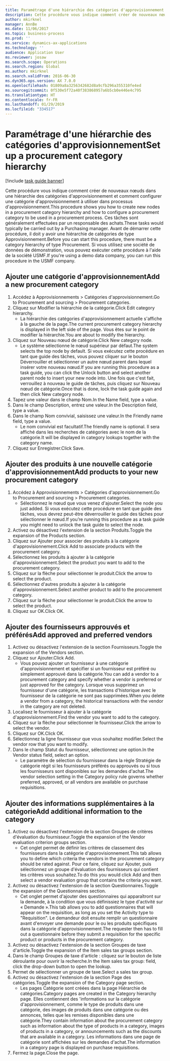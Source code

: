 ```yaml
---
title: Paramétrage d'une hiérarchie des catégories d'approvisionnement
description: Cette procédure vous indique comment créer de nouveaux nœuds dans une hiérarchie des catégories d'approvisionnement et comment configurer une catégorie d'approvisionnement à utiliser dans processus d'approvisionnement.
author: mkirknel
manager: AnnBe
ms.date: 11/06/2017
ms.topic: business-process
ms.prod: ''
ms.service: dynamics-ax-applications
ms.technology: ''
audience: Application User
ms.reviewer: josaw
ms.search.scope: Operations
ms.search.region: Global
ms.author: mkirknel
ms.search.validFrom: 2016-06-30
ms.dyn365.ops.version: AX 7.0.0
ms.openlocfilehash: 01809a8a3256342682d8a9cfb296a355310fe4ed
ms.sourcegitcommit: 0f530e5f72a40f383868957a6b5cb0e446e4c795
ms.translationtype: HT
ms.contentlocale: fr-FR
ms.lasthandoff: 01/29/2019
ms.locfileid: "334517"
---
```

# <a name="set-up-a-procurement-category-hierarchy"></a><span data-ttu-id="dce43-103">Paramétrage d'une hiérarchie des catégories d'approvisionnement</span><span class="sxs-lookup"><span data-stu-id="dce43-103">Set up a procurement category hierarchy</span></span>

[!include [task guide banner](../../includes/task-guide-banner.md)]

<span data-ttu-id="dce43-104">Cette procédure vous indique comment créer de nouveaux nœuds dans une hiérarchie des catégories d'approvisionnement et comment configurer une catégorie d'approvisionnement à utiliser dans processus d'approvisionnement.</span><span class="sxs-lookup"><span data-stu-id="dce43-104">This procedure shows you how to create new nodes in a procurement category hierarchy and how to configure a procurement category to be used in a procurement process.</span></span> <span data-ttu-id="dce43-105">Ces tâches sont généralement effectuées par un responsable des achats.</span><span class="sxs-lookup"><span data-stu-id="dce43-105">These tasks would typically be carried out by a Purchasing manager.</span></span> <span data-ttu-id="dce43-106">Avant de démarrer cette procédure, il doit y avoir une hiérarchie de catégories de type Approvisionnement.</span><span class="sxs-lookup"><span data-stu-id="dce43-106">Before you can start this procedure, there must be a category hierarchy of type Procurement.</span></span> <span data-ttu-id="dce43-107">Si vous utilisez une société de données de démonstration, vous pouvez exécuter cette procédure à l'aide de la société USMF.</span><span class="sxs-lookup"><span data-stu-id="dce43-107">If you're using a demo data company, you can run this procedure in the USMF company.</span></span>


## <a name="add-a-new-procurement-category"></a><span data-ttu-id="dce43-108">Ajouter une catégorie d'approvisionnement</span><span class="sxs-lookup"><span data-stu-id="dce43-108">Add a new procurement category</span></span>
1. <span data-ttu-id="dce43-109">Accédez à Approvisionnements > Catégories d'approvisionnement.</span><span class="sxs-lookup"><span data-stu-id="dce43-109">Go to Procurement and sourcing > Procurement categories.</span></span>
2. <span data-ttu-id="dce43-110">Cliquez sur Modifier la hiérarchie de la catégorie.</span><span class="sxs-lookup"><span data-stu-id="dce43-110">Click Edit category hierarchy.</span></span>
    * <span data-ttu-id="dce43-111">La hiérarchie des catégories d'approvisionnement actuelle s'affiche à la gauche de la page.</span><span class="sxs-lookup"><span data-stu-id="dce43-111">The current procurement category hierarchy is displayed in the left side of the page.</span></span> <span data-ttu-id="dce43-112">Vous êtes sur le point de modifier la hiérarchie.</span><span class="sxs-lookup"><span data-stu-id="dce43-112">You  are about to modify the hierarchy.</span></span>  
3. <span data-ttu-id="dce43-113">Cliquez sur Nouveau nœud de catégorie.</span><span class="sxs-lookup"><span data-stu-id="dce43-113">Click New category node.</span></span>
    * <span data-ttu-id="dce43-114">Le système sélectionne le nœud supérieur par défaut.</span><span class="sxs-lookup"><span data-stu-id="dce43-114">The system selects the top node by default.</span></span> <span data-ttu-id="dce43-115">Si vous exécutez cette procédure en tant que guide des tâches, vous pouvez cliquer sur le bouton Déverrouiller et sélectionner un autre nœud parent dans lequel insérer votre nouveau nœud.</span><span class="sxs-lookup"><span data-stu-id="dce43-115">If you are running this procedure as a task guide, you can click the Unlock button and select another parent node to insert your new node into.</span></span> <span data-ttu-id="dce43-116">Une fois que c'est fait, verrouillez à nouveau le guide de tâches, puis cliquez sur Nouveau nœud de catégorie.</span><span class="sxs-lookup"><span data-stu-id="dce43-116">Once that is done, lock the task guide again and then click New category node.</span></span>  
4. <span data-ttu-id="dce43-117">Tapez une valeur dans le champ Nom.</span><span class="sxs-lookup"><span data-stu-id="dce43-117">In the Name field, type a value.</span></span>
5. <span data-ttu-id="dce43-118">Dans le champ Description, entrez une valeur.</span><span class="sxs-lookup"><span data-stu-id="dce43-118">In the Description field, type a value.</span></span>
6. <span data-ttu-id="dce43-119">Dans le champ Nom convivial, saisissez une valeur.</span><span class="sxs-lookup"><span data-stu-id="dce43-119">In the Friendly name field, type a value.</span></span>
    * <span data-ttu-id="dce43-120">Le nom convivial est facultatif.</span><span class="sxs-lookup"><span data-stu-id="dce43-120">The friendly name is optional.</span></span> <span data-ttu-id="dce43-121">Il sera affiché dans les recherches de catégories avec le nom de la catégorie.</span><span class="sxs-lookup"><span data-stu-id="dce43-121">It will be displayed in category lookups together with the category name.</span></span>  
7. <span data-ttu-id="dce43-122">Cliquez sur Enregistrer.</span><span class="sxs-lookup"><span data-stu-id="dce43-122">Click Save.</span></span>

## <a name="add-products-to-your-new-procurement-category"></a><span data-ttu-id="dce43-123">Ajouter des produits à une nouvelle catégorie d'approvisionnement</span><span class="sxs-lookup"><span data-stu-id="dce43-123">Add products to your new procurement category</span></span>
1. <span data-ttu-id="dce43-124">Accédez à Approvisionnements > Catégories d'approvisionnement.</span><span class="sxs-lookup"><span data-stu-id="dce43-124">Go to Procurement and sourcing > Procurement categories.</span></span>
    * <span data-ttu-id="dce43-125">Sélectionnez le nœud que vous venez d'ajouter.</span><span class="sxs-lookup"><span data-stu-id="dce43-125">Select the node you just added.</span></span> <span data-ttu-id="dce43-126">Si vous exécutez cette procédure en tant que guide des tâches, vous devrez peut-être déverrouiller le guide des tâches pour sélectionner le nœud.</span><span class="sxs-lookup"><span data-stu-id="dce43-126">If you’re running this procedure as a task guide you might need to unlock the task guide to select the node.</span></span>  
2. <span data-ttu-id="dce43-127">Activez ou désactivez l'extension de la section Produits.</span><span class="sxs-lookup"><span data-stu-id="dce43-127">Toggle the expansion of the Products section.</span></span>
3. <span data-ttu-id="dce43-128">Cliquez sur Ajouter pour associer des produits à la catégorie d'approvisionnement.</span><span class="sxs-lookup"><span data-stu-id="dce43-128">Click Add to associate products with the procurement category.</span></span>
4. <span data-ttu-id="dce43-129">Sélectionnez les produits à ajouter à la catégorie d'approvisionnement.</span><span class="sxs-lookup"><span data-stu-id="dce43-129">Select the product you want to add to the procurement category.</span></span>
5. <span data-ttu-id="dce43-130">Cliquez sur la flèche pour sélectionner le produit.</span><span class="sxs-lookup"><span data-stu-id="dce43-130">Click the arrow to select the product.</span></span>
6. <span data-ttu-id="dce43-131">Sélectionnez d'autres produits à ajouter à la catégorie d'approvisionnement.</span><span class="sxs-lookup"><span data-stu-id="dce43-131">Select another product to add to the procurement category.</span></span>
7. <span data-ttu-id="dce43-132">Cliquez sur la flèche pour sélectionner le produit.</span><span class="sxs-lookup"><span data-stu-id="dce43-132">Click the arrow to select the product.</span></span>
8. <span data-ttu-id="dce43-133">Cliquez sur OK.</span><span class="sxs-lookup"><span data-stu-id="dce43-133">Click OK.</span></span>

## <a name="add-approved-and-preferred-vendors"></a><span data-ttu-id="dce43-134">Ajouter des fournisseurs approuvés et préférés</span><span class="sxs-lookup"><span data-stu-id="dce43-134">Add approved and preferred vendors</span></span>
1. <span data-ttu-id="dce43-135">Activez ou désactivez l'extension de la section Fournisseurs.</span><span class="sxs-lookup"><span data-stu-id="dce43-135">Toggle the expansion of the Vendors section.</span></span>
2. <span data-ttu-id="dce43-136">Cliquez sur Ajouter.</span><span class="sxs-lookup"><span data-stu-id="dce43-136">Click Add.</span></span>
    * <span data-ttu-id="dce43-137">Vous pouvez ajouter un fournisseur à une catégorie d'approvisionnement et spécifier si un fournisseur est préféré ou simplement approuvé dans la catégorie.</span><span class="sxs-lookup"><span data-stu-id="dce43-137">You can add a vendor to a procurement category and specify whether a vendor is preferred or just approved for the category.</span></span> <span data-ttu-id="dce43-138">Lorsque vous supprimez un fournisseur d'une catégorie, les transactions d'historique avec le fournisseur de la catégorie ne sont pas supprimées.</span><span class="sxs-lookup"><span data-stu-id="dce43-138">When you delete a vendor from a category, the historical transactions with the vendor in the category are not deleted.</span></span>   
3. <span data-ttu-id="dce43-139">Localisez le fournisseur à ajouter à la catégorie d'approvisionnement.</span><span class="sxs-lookup"><span data-stu-id="dce43-139">Find the vendor you want to add to the category.</span></span>
4. <span data-ttu-id="dce43-140">Cliquez sur la flèche pour sélectionner le fournisseur.</span><span class="sxs-lookup"><span data-stu-id="dce43-140">Click the arrow to select the vendor.</span></span>
5. <span data-ttu-id="dce43-141">Cliquez sur OK.</span><span class="sxs-lookup"><span data-stu-id="dce43-141">Click OK.</span></span>
6. <span data-ttu-id="dce43-142">Sélectionnez la ligne fournisseur que vous souhaitez modifier.</span><span class="sxs-lookup"><span data-stu-id="dce43-142">Select the vendor row that you want to modify.</span></span>
7. <span data-ttu-id="dce43-143">Dans le champ Statut du fournisseur, sélectionnez une option.</span><span class="sxs-lookup"><span data-stu-id="dce43-143">In the Vendor status field, select an option.</span></span>
    * <span data-ttu-id="dce43-144">Le paramètre de sélection du fournisseur dans la règle Stratégie de catégorie régit si les fournisseurs préférés ou approuvés ou si tous les fournisseurs sont disponibles sur les demandes d'achat.</span><span class="sxs-lookup"><span data-stu-id="dce43-144">The vendor selection setting in the Category policy rule governs whether preferred, approved, or all vendors are available on purchase requisitions.</span></span>   

## <a name="add-additional-information-to-the-category"></a><span data-ttu-id="dce43-145">Ajouter des informations supplémentaires à la catégorie</span><span class="sxs-lookup"><span data-stu-id="dce43-145">Add additional information to the category</span></span>
1. <span data-ttu-id="dce43-146">Activez ou désactivez l'extension de la section Groupes de critères d'évaluation du fournisseur.</span><span class="sxs-lookup"><span data-stu-id="dce43-146">Toggle the expansion of the Vendor evaluation criterion groups section.</span></span>
    * <span data-ttu-id="dce43-147">Cet onglet permet de définir les critères de classement des fournisseurs dans la catégorie d'approvisionnement.</span><span class="sxs-lookup"><span data-stu-id="dce43-147">This tab allows you to define which criteria the vendors in the procurement category should be rated against.</span></span> <span data-ttu-id="dce43-148">Pour ce faire, cliquez sur Ajouter, puis sélectionnez un groupe d'évaluation des fournisseurs qui contient les critères vous souhaitez.</span><span class="sxs-lookup"><span data-stu-id="dce43-148">To do this you would click Add and then select a vendor evaluation group that contains the criteria you want.</span></span>  
2. <span data-ttu-id="dce43-149">Activez ou désactivez l'extension de la section Questionnaires.</span><span class="sxs-lookup"><span data-stu-id="dce43-149">Toggle the expansion of the Questionnaires section.</span></span>
    * <span data-ttu-id="dce43-150">Cet onglet permet d'ajouter des questionnaires qui apparaîtront sur la demande, à la condition que vous définissiez le type d'activité sur « Demande ».</span><span class="sxs-lookup"><span data-stu-id="dce43-150">This tab allows you to add questionnaires that will appear on the requisition, as long as you set the Activity type to "Requisition".</span></span> <span data-ttu-id="dce43-151">Le demandeur doit ensuite remplir un questionnaire avant d'envoyer une demande pour le ou les produits spécifiques dans la catégorie d'approvisionnement.</span><span class="sxs-lookup"><span data-stu-id="dce43-151">The requester then has to fill out a questionnaire before they submit a requisition for the specific product or products in the procurement category.</span></span>  
3. <span data-ttu-id="dce43-152">Activez ou désactivez l'extension de la section Groupes de taxe d'article.</span><span class="sxs-lookup"><span data-stu-id="dce43-152">Toggle the expansion of the Item sales tax groups section.</span></span>
4. <span data-ttu-id="dce43-153">Dans le champ Groupes de taxe d'article : cliquez sur le bouton de liste déroulante pour ouvrir la recherche.</span><span class="sxs-lookup"><span data-stu-id="dce43-153">In the Item sales tax group: field, click the drop-down button to open the lookup.</span></span>
5. <span data-ttu-id="dce43-154">Permet de sélectionner un groupe de taxe.</span><span class="sxs-lookup"><span data-stu-id="dce43-154">Select a sales tax group.</span></span>
6. <span data-ttu-id="dce43-155">Activez ou désactivez l'extension de la section Page des catégories.</span><span class="sxs-lookup"><span data-stu-id="dce43-155">Toggle the expansion of the Category page section.</span></span>
    * <span data-ttu-id="dce43-156">Les pages Catégorie sont créées dans la page Hiérarchie de catégories.</span><span class="sxs-lookup"><span data-stu-id="dce43-156">Category pages are created in the Category hierarchy page.</span></span> <span data-ttu-id="dce43-157">Elles contiennent des 'informations sur la catégorie d'approvisionnement, comme le type de produits dans une catégorie, des images de produits dans une catégorie ou des annonces, telles que les remises disponibles dans une catégorie.</span><span class="sxs-lookup"><span data-stu-id="dce43-157">They contain information about the procurement category such as information about the type of products in a category, images of products in a category, or announcements such as the discounts that are available in a category.</span></span> <span data-ttu-id="dce43-158">Les informations dans une page de catégorie sont affichées sur les demandes d'achat.</span><span class="sxs-lookup"><span data-stu-id="dce43-158">The information in a category page is displayed on purchase requisitions.</span></span>  
7. <span data-ttu-id="dce43-159">Fermez la page.</span><span class="sxs-lookup"><span data-stu-id="dce43-159">Close the page.</span></span>

